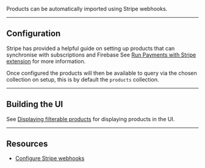 Products can be automatically imported using Stripe webhooks.

---

## Configuration

Stripe has provided a helpful guide on setting up products that can synchronise with subscriptions and Firebase
See [Run Payments with Stripe extension](https://github.com/invertase/stripe-firebase-extensions/blob/next/firestore-stripe-payments/POSTINSTALL.md)
for more information.

Once configured the products will then be available to query via the chosen collection on setup, this is by default
the `products` collection.

---

## Building the UI

See [Displaying filterable products](Displaying-filterable-products-using-Firestore-Queries.md) for
displaying products in the UI.

---

## Resources

- [Configure Stripe webhooks](https://github.com/invertase/stripe-firebase-extensions/blob/next/firestore-stripe-payments/POSTINSTALL.md)
